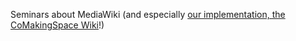 Seminars about MediaWiki (and especially [our implementation, the CoMakingSpace Wiki](https://wiki.comakingspace.de/Main_Page)!)
